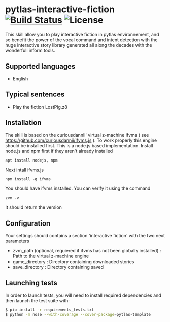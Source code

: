 pytlas-interactive-fiction [![Build Status](https://travis-ci.org/atlassistant/pytlas-interactive-fiction.svg?branch=master)](https://travis-ci.org/atlassistant/pytlas-interactive-fiction) ![License]( https://img.shields.io/badge/License-GPL%20v3-blue.svg)
===

This skill allow you to play interactive fiction in pytlas environnement, and so benefit the power of the  vocal command and intent detection with the huge interactive story library generated all along the decades with the wonderfull inform tools.

## Supported languages

- English

## Typical sentences

- Play the fiction LostPig.z8

## Installation

The skill is based on the curiousdannii' virtual z-machine ifvms ( see https://github.com/curiousdannii/ifvms.js ). 
To work properly this engine should be installed first.
This is a node.js based implementation. 
Install node.js and npm first if they aren't already installed
```
apt install nodejs, npm
```
Next intall ifvms.js
```
npm install -g ifvms
```
You should have ifvms installed.
You can verify it using the command
```
zvm -v
```
It should return the version


## Configuration

Your settings should contains a section 'interactive fiction' with the two next parameters
- zvm_path (optional, requiered if ifvms has not been globally installed) : Path to the virtual z-machine engine
- game_directory : Directory containing downloaded stories
- save_directory : Directory containing saved

## Launching tests

In order to launch tests, you will need to install required dependencies and then launch the test suite with:

```bash
$ pip install -r requirements_tests.txt
$ python -m nose --with-coverage --cover-package=pytlas-template
```
